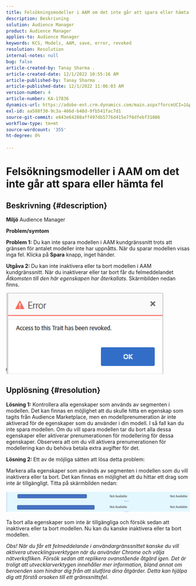 ```yaml
---
title: Felsökningsmodeller i AAM om det inte går att spara eller hämta fel
description: Beskrivning
solution: Audience Manager
product: Audience Manager
applies-to: Audience Manager
keywords: KCS, Models, AAM, save, error, revoked
resolution: Resolution
internal-notes: null
bug: false
article-created-by: Tanay Sharma .
article-created-date: 12/1/2022 10:55:16 AM
article-published-by: Tanay Sharma .
article-published-date: 12/1/2022 11:06:03 AM
version-number: 4
article-number: KA-17836
dynamics-url: https://adobe-ent.crm.dynamics.com/main.aspx?forceUCI=1&pagetype=entityrecord&etn=knowledgearticle&id=f6b87ca2-6671-ed11-9562-6045bd006239
exl-id: aa588f30-9c3a-466d-b48d-9fb541fac7d1
source-git-commit: e843e64208aff497db5776d415e7f6dfebf31086
workflow-type: tm+mt
source-wordcount: '355'
ht-degree: 0%

---
```


# Felsökningsmodeller i AAM om det inte går att spara eller hämta fel

## Beskrivning {#description}

<b>Miljö</b>
Audience Manager


<b>Problem/symtom</b>


<b>Problem 1:</b> Du kan inte spara modellen i AAM kundgränssnitt trots att gränsen för antalet modeller inte har uppnåtts. När du sparar modellen visas inga fel. Klicka på <b>Spara</b> knapp, inget händer.



<b>Utgåva 2: </b>Du kan inte inaktivera eller ta bort modellen i AAM kundgränssnitt. När du inaktiverar eller tar bort får du felmeddelandet *Åtkomsten till den här egenskapen har återkallats.* Skärmbilden nedan finns.





![](assets/___f7b87ca2-6671-ed11-9562-6045bd006239___.png)


## Upplösning {#resolution}


<b>Lösning 1:</b> Kontrollera alla egenskaper som används av segmenten i modellen. Det kan finnas en möjlighet att du skulle hitta en egenskap som tagits från Audience Marketplace, men en modellprenumeration är inte aktiverad för de egenskaper som du använder i din modell. I så fall kan du inte spara modellen. Om du vill spara modellen tar du bort alla dessa egenskaper eller aktiverar prenumerationen för modellering för dessa egenskaper. Observera att om du vill aktivera prenumerationen för modellering kan du behöva betala extra avgifter för det.



<b>Lösning 2: </b>Ett av de möjliga sätten att lösa detta problem:

Markera alla egenskaper som används av segmenten i modellen som du vill inaktivera eller ta bort. Det kan finnas en möjlighet att du hittar ett drag som inte är tillgängligt. Titta på skärmbilden nedan:



![](assets/6ce5c786-9e7b-ec11-8d21-0022480aace4.png)

Ta bort alla egenskaper som inte är tillgängliga och försök sedan att inaktivera eller ta bort modellen. Nu kan du kanske inaktivera eller ta bort modellen.





*Obs! När du får ett felmeddelande i användargränssnittet kanske du vill aktivera utvecklingsverktygen när du använder Chrome och välja nätverksfliken. Försök sedan att replikera ovanstående åtgärd igen. Det är troligt att utvecklarverktygen innehåller mer information, bland annat om beroenden som hindrar dig från att slutföra dina åtgärder. Detta kan hjälpa dig att förstå orsaken till ett gränssnittsfel.*
